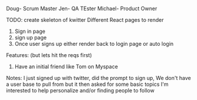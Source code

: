 Doug- Scrum Master
Jen- QA TEster
Michael- Product Owner

<!-- TODO: react app inititiated DONE -->

TODO: create skeleton of kwitter
Different React pages to render

1. Sign in page
2. sign up page
3. Once user signs up either render back to login page or auto login


Features:
(but lets hit the reqs first)

1.  Have an initial friend like Tom on Myspace

Notes:
I just signed up with twitter, did the prompt to sign up, We don't have a user base to pull from but it then asked for some basic topics I'm interested to help personalize and/or finding people to follow
